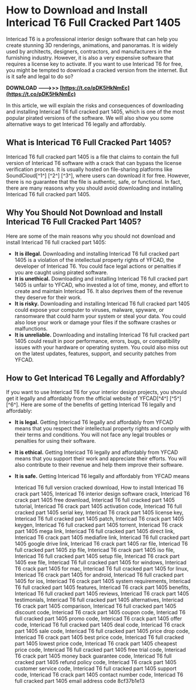 
 
# How to Download and Install Intericad T6 Full Cracked Part 1405
 
Intericad T6 is a professional interior design software that can help you create stunning 3D renderings, animations, and panoramas. It is widely used by architects, designers, contractors, and manufacturers in the furnishing industry. However, it is also a very expensive software that requires a license key to activate. If you want to use Intericad T6 for free, you might be tempted to download a cracked version from the internet. But is it safe and legal to do so?
 
**DOWNLOAD ———>>> [https://t.co/pDK5HkNmEc](https://t.co/pDK5HkNmEc)**


 
In this article, we will explain the risks and consequences of downloading and installing Intericad T6 full cracked part 1405, which is one of the most popular pirated versions of the software. We will also show you some alternative ways to get Intericad T6 legally and affordably.
 
## What is Intericad T6 Full Cracked Part 1405?
 
Intericad T6 full cracked part 1405 is a file that claims to contain the full version of Intericad T6 software with a crack that can bypass the license verification process. It is usually hosted on file-sharing platforms like SoundCloud[^1^] [^2^] [^3^], where users can download it for free. However, there is no guarantee that the file is authentic, safe, or functional. In fact, there are many reasons why you should avoid downloading and installing Intericad T6 full cracked part 1405.
 
## Why You Should Not Download and Install Intericad T6 Full Cracked Part 1405?
 
Here are some of the main reasons why you should not download and install Intericad T6 full cracked part 1405:
 
- **It is illegal.** Downloading and installing Intericad T6 full cracked part 1405 is a violation of the intellectual property rights of YFCAD, the developer of Intericad T6. You could face legal actions or penalties if you are caught using pirated software.
- **It is unethical.** Downloading and installing Intericad T6 full cracked part 1405 is unfair to YFCAD, who invested a lot of time, money, and effort to create and maintain Intericad T6. It also deprives them of the revenue they deserve for their work.
- **It is risky.** Downloading and installing Intericad T6 full cracked part 1405 could expose your computer to viruses, malware, spyware, or ransomware that could harm your system or steal your data. You could also lose your work or damage your files if the software crashes or malfunctions.
- **It is unreliable.** Downloading and installing Intericad T6 full cracked part 1405 could result in poor performance, errors, bugs, or compatibility issues with your hardware or operating system. You could also miss out on the latest updates, features, support, and security patches from YFCAD.

## How to Get Intericad T6 Legally and Affordably?
 
If you want to use Intericad T6 for your interior design projects, you should get it legally and affordably from the official website of YFCAD[^4^] [^5^] [^6^]. Here are some of the benefits of getting Intericad T6 legally and affordably:

- **It is legal.** Getting Intericad T6 legally and affordably from YFCAD means that you respect their intellectual property rights and comply with their terms and conditions. You will not face any legal troubles or penalties for using their software.
- **It is ethical.** Getting Intericad T6 legally and affordably from YFCAD means that you support their work and appreciate their efforts. You will also contribute to their revenue and help them improve their software.
- **It is safe.** Getting Intericad T6 legally and affordably from YFCAD means

    Intericad T6 full version cracked download,  How to install Intericad T6 crack part 1405,  Intericad T6 interior design software crack,  Intericad T6 crack part 1405 free download,  Intericad T6 full cracked part 1405 tutorial,  Intericad T6 crack part 1405 activation code,  Intericad T6 full cracked part 1405 serial key,  Intericad T6 crack part 1405 license key,  Intericad T6 full cracked part 1405 patch,  Intericad T6 crack part 1405 keygen,  Intericad T6 full cracked part 1405 torrent,  Intericad T6 crack part 1405 mega link,  Intericad T6 full cracked part 1405 direct link,  Intericad T6 crack part 1405 mediafire link,  Intericad T6 full cracked part 1405 google drive link,  Intericad T6 crack part 1405 rar file,  Intericad T6 full cracked part 1405 zip file,  Intericad T6 crack part 1405 iso file,  Intericad T6 full cracked part 1405 setup file,  Intericad T6 crack part 1405 exe file,  Intericad T6 full cracked part 1405 for windows,  Intericad T6 crack part 1405 for mac,  Intericad T6 full cracked part 1405 for linux,  Intericad T6 crack part 1405 for android,  Intericad T6 full cracked part 1405 for ios,  Intericad T6 crack part 1405 system requirements,  Intericad T6 full cracked part 1405 features,  Intericad T6 crack part 1405 benefits,  Intericad T6 full cracked part 1405 reviews,  Intericad T6 crack part 1405 testimonials,  Intericad T6 full cracked part 1405 alternatives,  Intericad T6 crack part 1405 comparison,  Intericad T6 full cracked part 1405 discount code,  Intericad T6 crack part 1405 coupon code,  Intericad T6 full cracked part 1405 promo code,  Intericad T6 crack part 1405 offer code,  Intericad T6 full cracked part 1405 deal code,  Intericad T6 crack part 1405 sale code,  Intericad T6 full cracked part 1405 price drop code,  Intericad T6 crack part 1405 best price code,  Intericad T6 full cracked part 1405 lowest price code,  Intericad T6 crack part 1405 cheapest price code,  Intericad T6 full cracked part 1405 free trial code,  Intericad T6 crack part 1405 money back guarantee code,  Intericad T6 full cracked part 1405 refund policy code,  Intericad T6 crack part 1405 customer service code,  Intericad T6 full cracked part 1405 support code,  Intericad T6 crack part 1405 contact number code,  Intericad T6 full cracked part 1405 email address code
 8cf37b1e13



